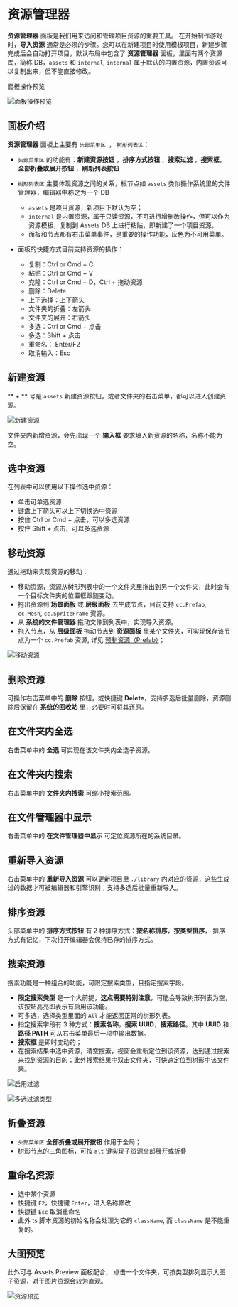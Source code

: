 # 资源管理器

 **资源管理器** 面板是我们用来访问和管理项目资源的重要工具。
 在开始制作游戏时，**导入资源** 通常是必须的步骤。您可以在新建项目时使用模板项目，新建步骤完成后会自动打开项目，默认布局中包含了 **资源管理器** 面板，里面有两个资源库，简称 DB，`assets` 和 `internal`, `internal` 属于默认的内置资源，内置资源可以复制出来，但不能直接修改。

 面板操作预览

 ![面板操作预览](img/thumb.gif)

## 面板介绍

**资源管理器** 面板上主要有 `头部菜单区 `， `树形列表区`：

- `头部菜单区` 的功能有：**新建资源按钮** ，**排序方式按钮** ，**搜索过滤** ，**搜索框**，**全部折叠或展开按钮** ，**刷新列表按钮**
- `树形列表区` 主要体现资源之间的关系，根节点如 `assets` 类似操作系统里的文件管理器，编辑器中称之为一个 DB
  * `assets` 是项目资源，新项目下默认为空；
  * `internal` 是内置资源，属于只读资源，不可进行增删改操作，但可以作为资源模板，复制到 Assets DB 上进行粘贴，即新建了一个项目资源。
  * 面板和节点都有右击菜单事件，是重要的操作功能，灰色为不可用菜单。
- 面板的快捷方式目前支持资源的操作：

    - 复制：Ctrl or Cmd + C
    - 粘贴：Ctrl or Cmd + V
    - 克隆：Ctrl or Cmd + D，Ctrl + 拖动资源
    - 删除：Delete
    - 上下选择：上下箭头
    - 文件夹的折叠：左箭头
    - 文件夹的展开：右箭头 
    - 多选：Ctrl or Cmd + 点击
    - 多选：Shift + 点击
    - 重命名： Enter/F2
    - 取消输入：Esc

## 新建资源

** + ** 号是 `assets` 新建资源按钮，或者文件夹的右击菜单，都可以进入创建资源。

![新建资源](img/create.png)

文件夹内新增资源，会先出现一个 **输入框** 要求填入新资源的名称，名称不能为空。

## 选中资源

在列表中可以使用以下操作选中资源：

- 单击可单选资源
- 键盘上下箭头可以上下切换选中资源
- 按住 Ctrl or Cmd + 点击，可以多选资源
- 按住 Shift + 点击，可以多选资源

## 移动资源

通过拖动来实现资源的移动：

- 移动资源，资源从树形列表中的一个文件夹里拖出到另一个文件夹，此时会有一个目标文件夹的位置框跟随变动。
- 拖出资源到 **场景面板** 或 **层级面板** 去生成节点，目前支持 `cc.Prefab`, `cc.Mesh`, `cc.SpriteFrame` 资源。
- 从 **系统的文件管理器** 拖动文件到列表中，实现导入资源。
- 拖入节点，从 **层级面板** 拖动节点到 **资源面板** 里某个文件夹，可实现保存该节点为一个 `cc.Prefab` 资源, 详见 [预制资源（Prefab）](../../asset/prefab.md)；

 ![移动资源](img/drag.png)

## 删除资源

可操作右击菜单中的 **删除** 按钮，或快捷键 **Delete**，支持多选后批量删除，资源删除后保留在 **系统的回收站** 里，必要时可将其还原。

## 在文件夹内全选

右击菜单中的 **全选** 可实现在该文件夹内全选子资源。

## 在文件夹内搜索

右击菜单中的 **文件夹内搜索** 可缩小搜索范围。

## 在文件管理器中显示

右击菜单中的 **在文件管理器中显示** 可定位资源所在的系统目录。

## 重新导入资源

右击菜单中的 **重新导入资源** 可以更新项目里 `./library` 内对应的资源，这些生成过的数据才可被编辑器和引擎识别；支持多选后批量重新导入。

## 排序资源

头部菜单中的 **排序方式按钮** 有 2 种排序方式：**按名称排序**，**按类型排序**，
排序方式有记忆，下次打开编辑器会保持已存的排序方式。

## 搜索资源

搜索功能是一种组合的功能，可限定搜索类型，且指定搜索字段。
- **限定搜索类型** 是一个大前提，**这点需要特别注意**，可能会导致树形列表为空，该按钮高亮即表示有启用该功能。
- 可多选，选择类型里面的 `All` 才能返回正常的树形列表。
- 指定搜索字段有 3 种方式：**搜索名称**，**搜索 UUID**，**搜索路径**。其中 **UUID** 和 **路径 PATH** 可从右击菜单最后一项中输出数据。
- **搜索框** 是即时变动的；
- 在搜索结果中选中资源，清空搜索，视窗会重新定位到该资源，达到通过搜索来找到资源的目的；此外搜索结果中双击文件夹，可快速定位到树形中该文件夹。

 ![启用过滤](img/search-type.png)

 ![多选过滤类型](img/search-types.png)


## 折叠资源

- `头部菜单区` **全部折叠或展开按钮** 作用于全局；
- 树形节点的三角图标，可按 `alt` 键实现子资源全部展开或折叠

## 重命名资源

- 选中某个资源
- 快捷键 `F2`，快捷键 `Enter`，进入名称修改
- 快捷键 `Esc` 取消重命名
- 此外 ts 脚本资源的初始名称会处理为它的 `className`, 而 `className` 是不能重复的。


## 大图预览

此外可与 Assets Preview 面板配合， 点击一个文件夹，可按类型排列显示大图子资源，对于图片资源会较为直观。

 ![资源预览](img/preview.png)
